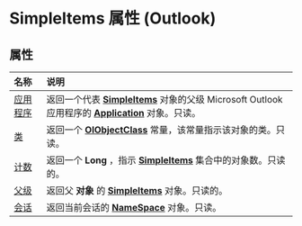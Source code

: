 
# SimpleItems 属性 (Outlook)

## 属性



|**名称**|**说明**|
|:-----|:-----|
|[应用程序](f97f64ff-24d8-c72b-cde1-146155b29909.md)|返回一个代表  **[SimpleItems](b929ae28-fe5f-607e-37b5-ed6a304d4896.md)** 对象的父级 Microsoft Outlook 应用程序的 **[Application](797003e7-ecd1-eccb-eaaf-32d6ddde8348.md)** 对象。只读。|
|[类](80b27d14-49e4-bdba-b1ea-57263dfef680.md)|返回一个  **[OlObjectClass](33d724b3-df3c-2a7f-a80f-93b66d96f588.md)** 常量，该常量指示该对象的类。只读。|
|[计数](2656676b-ee82-aad0-21b9-8ca963cb57d2.md)|返回一个 **Long** ，指示 **[SimpleItems](b929ae28-fe5f-607e-37b5-ed6a304d4896.md)** 集合中的对象数。只读的。|
|[父级](0b60197b-5384-a3c2-624c-3506dd0a4b6a.md)|返回父 **对象** 的 **[SimpleItems](b929ae28-fe5f-607e-37b5-ed6a304d4896.md)** 对象。只读的。|
|[会话](5445d76f-658c-babf-87cf-44efd75a208a.md)|返回当前会话的  **[NameSpace](f0dcaa19-07f5-5d42-a3bf-2e42b7885644.md)** 对象。只读。|
